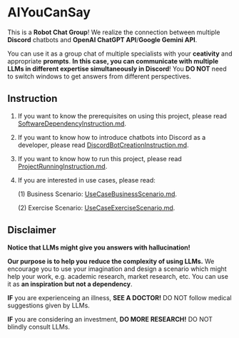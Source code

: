 # AIYouCanSay
This is a **Robot Chat Group**! We realize the connection between multiple **Discord** chatbots and **OpenAI ChatGPT API**/**Google Gemini API**.

You can use it as a group chat of multiple specialists with your **ceativity** and appropriate **prompts**.
**In this case, you can communicate with multiple LLMs in different expertise simultaneously in Discord**!
You **DO NOT** need to switch windows to get answers from different perspectives.

## Instruction
1. If you want to know the prerequisites on using this project, please read [SoftwareDependencyInstruction.md](SoftwareDependencyInstruction.md).
2. If you want to know how to introduce chatbots into Discord as a developer, please read [DiscordBotCreationInstruction.md](DiscordBotCreationInstruction.md).
3. If you want to know how to run this project, please read [ProjectRunningInstruction.md](ProjectRunningInstruction.md).
4. If you are interested in use cases, please read:

   (1) Business Scenario: [UseCaseBusinessScenario.md](UseCaseBusinessScenario.md).

   (2) Exercise Scenario: [UseCaseExerciseScenario.md](UseCaseExerciseScenario.md).

## Disclaimer
**Notice that LLMs might give you answers with hallucination!**

**Our purpose is to help you reduce the complexity of using LLMs.**
We encourage you to use your imagination and design a scenario which might help your work, e.g. academic research, market research, etc.
You can use it as **an inspiration but not a dependency**.

**IF** you are experienceing an illness, **SEE A DOCTOR!** DO NOT follow medical suggestions given by LLMs.

**IF** you are considering an investment, **DO MORE RESEARCH!** DO NOT blindly consult LLMs.
